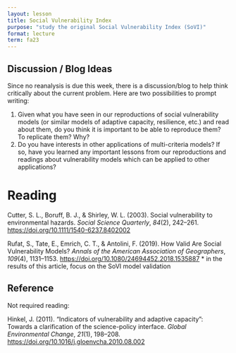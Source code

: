 ```yaml
---
layout: lesson
title: Social Vulnerability Index
purpose: "study the original Social Vulnerability Index (SoVI)"
format: lecture
term: fa23
---
```


## Discussion / Blog Ideas

Since no reanalysis is due this week, there is a discussion/blog to help think critically about the current problem.
Here are two possibilities to prompt writing:

1. Given what you have seen in our reproductions of social vulnerability models (or similar models of adaptive capacity, resilience, etc.) and read about them, do you think it is important to be able to reproduce them? To replicate them? Why? 
2. Do you have interests in other applications of multi-criteria models? If so, have you learned any important lessons from our reproductions and readings about vulnerability models which can be applied to other applications? 

# Reading

Cutter, S. L., Boruff, B. J., &#38; Shirley, W. L. (2003). Social vulnerability to environmental hazards. *Social Science Quarterly*, *84*(2), 242–261. <https://doi.org/10.1111/1540-6237.8402002>

Rufat, S., Tate, E., Emrich, C. T., &#38; Antolini, F. (2019). How Valid Are Social Vulnerability Models? *Annals of the American Association of Geographers*, *109*(4), 1131–1153. https://doi.org/10.1080/24694452.2018.1535887
\* in the results of this article, focus on the SoVI model validation 

## Reference

Not required reading:

Hinkel, J. (2011). “Indicators of vulnerability and adaptive capacity”: Towards a clarification of the science-policy interface. *Global Environmental Change*, *21*(1), 198–208. <https://doi.org/10.1016/j.gloenvcha.2010.08.002>
